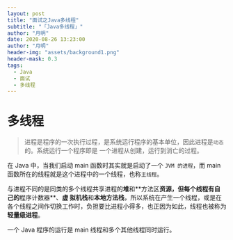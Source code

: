 ```yaml
---
layout: post
title: "面试之Java多线程"
subtitle: "「Java多线程」"
author: "月明"
date: 2020-08-26 13:23:00
author: "月明"
header-img: "assets/background1.png"
header-mask: 0.3
tags:
  - Java
  - 面试
  - 多线程
---
```


# 多线程

> 进程是程序的⼀次执⾏过程，是系统运⾏程序的基本单位，因此进程是``动态``的。系统运⾏⼀个程序即是 ⼀个进程从创建，运⾏到消亡的过程。

在 Java 中，当我们启动 main 函数时其实就是启动了⼀个 `JVM 的进程`，⽽ main 函数所在的线程就是这个进程中的⼀个线程，也称``主线程``。

与进程不同的是同类的多个线程共享进程的**堆**和**⽅法区**资源，但每个线程有⾃⼰的**程序计数器**、**虚 拟机栈**和**本地⽅法栈**，所以系统在产⽣⼀个线程，或是在各个线程之间作切换⼯作时，负担要⽐进程⼩得多，也正因为如此，线程也被称为**轻量级进程**。

⼀个 Java 程序的运⾏是 main 线程和多个其他线程同时运⾏。